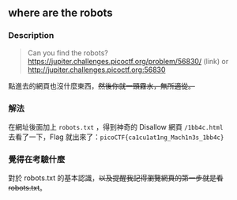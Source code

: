 ## where are the robots
### Description
> Can you find the robots? https://jupiter.challenges.picoctf.org/problem/56830/ (link) or http://jupiter.challenges.picoctf.org:56830

點進去的網頁也沒什麼東西，~~然後你就一頭霧水，無所適從。~~

### 解法
在網址後面加上 `robots.txt` ，得到神奇的 Disallow 網頁 `/1bb4c.html`  
去看了一下，Flag 就出來了：`picoCTF{ca1cu1at1ng_Mach1n3s_1bb4c}`

### 覺得在考驗什麼
對於 robots.txt 的基本認識，~~以及提醒我記得瀏覽網頁的第一步就是看 robots.txt~~。